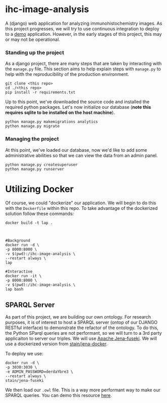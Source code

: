 # ihc-image-analysis
A (django) web application for analyzing immunohistochemistry images. As this 
project progresses, we will try to use continuous integration to deploy to a 
[demo](http://rapid-609.vm.duke.edu:8000) application. However, in the 
early stages of this project, this may or may not be operational.


### Standing up the project
As a django project, there are many steps that are taken by interacting with
the `manage.py` file. This section aims to help explain steps with `manage.py` 
to help with the reproducibility of the production environment.

```
git clone <this repo>
cd ./<this repo>
pip install -r requirements.txt
```

Up to this point, we've downloaded the source code and installed the required
python packages. Let's now initialize our database (**note this requires sqlite 
to be installed on the host machine**).

```
python manage.py makemigrations analytics
python manage.py migrate
```

### Managing the project
At this point, we've loaded our database, now we'd like to add some administrative abilities so that we can view the data from an admin panel.

```
python manage.py createsuperuser
python manage.py runserver
```

# Utilizing Docker
Of course, we could "dockerize" our application. We will begin to do this with
the `Dockerfile` within this repo. To take advantage of the dockerized solution follow
these commands:

```
docker build -t lap .  
  


#Background
docker run -d \
-p 8000:8000 \
-v $(pwd):/ihc-image-analysis \
--restart always \
lap 
  
#Interactive
docker run -it \
-p 8000:8000 \
-v $(pwd):/ihc-image-analysis \
lap bash  
```

## SPARQL Server
As part of this project, we are building our own ontology. For research purposes, it is of interest
to host a SPARQL server (ontop of our DJANGO RESTful interface) to demonstrate the refactor of the ontology.
To do this, the Python SParql queries are not performant, so we will turn to a 3rd party applicaiton to server
our triples. We will use [Apache Jena-fuseki](https://jena.apache.org/documentation/fuseki2/index.html). We will
use a dockerized version from [stain/jena-docker](https://github.com/stain/jena-docker/tree/master/jena-fuseki).

To deploy we use:
```
docker run -d \
-p 3030:3030 \
-e ADMIN_PASSWORD=derdaYbre3 \
--restart always \
stain/jena-fuseki
```

We then load our `.owl` file. This is a way more performant way to make our SPARQL queries.
You can demo this resource [here](http://rapid-609.vm.duke.edu:3030).



